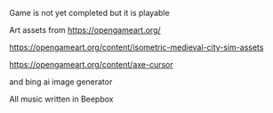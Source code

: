 
Game is not yet completed but it is playable

 
Art assets from https://opengameart.org/

https://opengameart.org/content/isometric-medieval-city-sim-assets


https://opengameart.org/content/axe-cursor

and bing ai image generator

All music written in Beepbox 
